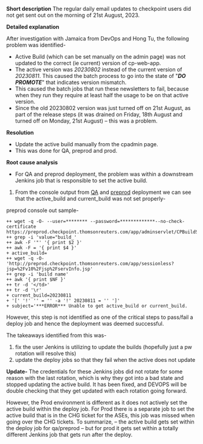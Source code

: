 **Short description**
The regular daily email updates to checkpoint users did not get sent out on the morning of 21st August, 2023. 

**Detailed explanation**

After investigation with Jamaica from DevOps and Hong Tu, the following problem was identified-

- Active Build (which can be set manually on the admin page) was not updated to the correct (ie current) version of cp-web-app.  
- The active version was _20230802_ instead of the current version of _20230811_. This caused the batch process to go into the state of "**_DO PROMOTE_**" that indicates version mismatch. 
- This caused the batch jobs that run these newsletters to fail, because when they run they require at least half the usage to be on that active version.  
- Since the old 20230802 version was just turned off on 21st August, as part of the release steps (it was drained on Friday, 18th August and turned off on Monday, 21st August) – this was a problem.

**Resolution**
- Update the active build manually from the cpadmin page.
- This was done for QA, preprod and prod.

**Root cause analysis**
- For QA and preprod deployment, the problem was within a downstream Jenkins job that is responsible to set the active build. 
1. From the console output from [QA](https://cpjenkins.int.westgroup.com/job/Checkpoint/job/Deploy/job/Qa/job/deploy2QA/976/console) and [preprod](https://cpjenkins.int.westgroup.com/job/Checkpoint/job/Deploy/job/ASE/job/Preprod/job/deploy2Preprod/116/console) deployment we can see that the active_build and current_build was not set properly-

preprod console out sample-

```
++ wget -q -O- --user=******** --password=*************--no-check-certificate https://preprod.checkpoint.thomsonreuters.com/app/adminservlet/CPBuildServlet
++ grep -i 'value="build_'
++ awk -F '"' '{ print $2 }'
++ awk -F = '{ print $4 }'
+ active_build=
++ wget -q -O- 'http://preprod.checkpoint.thomsonreuters.com/app/sessionless?jsp=%2Fv10%2Fjsp%2FservInfo.jsp'
++ grep -i 'build name'
++ awk '{ print $NF }'
++ tr -d '</td>'
++ tr -d '\r'
+ current_build=20230811
+ '[' '!' '' = '' -a '!' 20230811 = '' ']'
+ subject='***ERROR*** Unable to get active_build or current_build.
```

However, this step is not identified as one of the critical steps to pass/fail a deploy job and hence the deployment was deemed successful. 

The takeaways identified from this was- 
1.	fix the user Jenkins is utilizing to update the builds (hopefully just a pw rotation will resolve this)
2.	update the deploy jobs so that they fail when the active does not update

**Update-**
The credentials for these Jenkins jobs did not rotate for some reason with the last rotation, which is why they got into a bad state and stopped updating the active build.  It has been fixed, and DEVOPS will be double checking that they get updated with each rotation going forward.

However, the Prod environment is different as it does not actively set the active build within the deploy job.  For Prod there is a separate job to set the active build that is in the CHG ticket for the ASEs, this job was  missed when going over the CHG tickets. To summarize, – the active build gets set within the deploy job for qa/preprod – but for prod it gets set within a totally different Jenkins job that gets run after the deploy.
